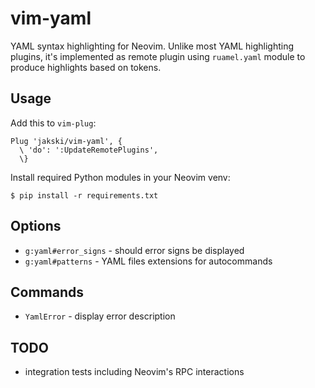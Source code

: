 # vim-yaml

YAML syntax highlighting for Neovim. Unlike most YAML highlighting plugins, it's
implemented as remote plugin using `ruamel.yaml` module to produce highlights
based on tokens.

## Usage

Add this to `vim-plug`:

```
Plug 'jakski/vim-yaml', {
  \ 'do': ':UpdateRemotePlugins',
  \}
```

Install required Python modules in your Neovim venv:

```
$ pip install -r requirements.txt
```

## Options

- `g:yaml#error_signs` - should error signs be displayed
- `g:yaml#patterns` - YAML files extensions for autocommands

## Commands

- `YamlError` - display error description

## TODO

- integration tests including Neovim's RPC interactions
